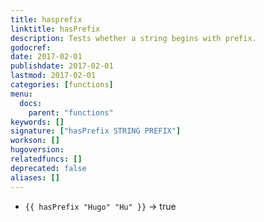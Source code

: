 ```yaml
---
title: hasprefix
linktitle: hasPrefix
description: Tests whether a string begins with prefix.
godocref:
date: 2017-02-01
publishdate: 2017-02-01
lastmod: 2017-02-01
categories: [functions]
menu:
  docs:
    parent: "functions"
keywords: []
signature: ["hasPrefix STRING PREFIX"]
workson: []
hugoversion:
relatedfuncs: []
deprecated: false
aliases: []
---
```


* `{{ hasPrefix "Hugo" "Hu" }}` → true
